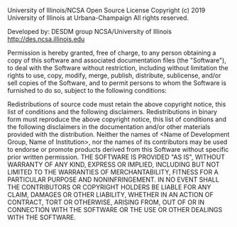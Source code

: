 
University of Illinois/NCSA Open Source License
Copyright (c) 2019 University of Illinois at Urbana-Champaign
All rights reserved.

Developed by:    DESDM group
                 NCSA/University of Illinois
                 http://des.ncsa.illinois.edu

Permission is hereby granted, free of charge, to any person obtaining
a copy of this software and associated documentation files (the
"Software"), to deal with the Software without restriction, including
without limitation the rights to use, copy, modify, merge, publish,
distribute, sublicense, and/or sell copies of the Software, and to
permit persons to whom the Software is furnished to do so, subject
to the following conditions:

Redistributions of source code must retain the above copyright
notice, this list of conditions and the following disclaimers.
Redistributions in binary form must reproduce the above copyright
notice, this list of conditions and the following disclaimers in
the documentation and/or other materials provided with the distribution.
Neither the names of <Name of Development Group, Name of Institution>,
nor the names of its contributors may be used to endorse or promote
products derived from this Software without specific prior written
permission.  THE SOFTWARE IS PROVIDED "AS IS", WITHOUT WARRANTY OF
ANY KIND, EXPRESS OR IMPLIED, INCLUDING BUT NOT LIMITED TO THE
WARRANTIES OF MERCHANTABILITY, FITNESS FOR A PARTICULAR PURPOSE AND
NONINFRINGEMENT. IN NO EVENT SHALL THE CONTRIBUTORS OR COPYRIGHT
HOLDERS BE LIABLE FOR ANY CLAIM, DAMAGES OR OTHER LIABILITY, WHETHER
IN AN ACTION OF CONTRACT, TORT OR OTHERWISE, ARISING FROM, OUT OF
OR IN CONNECTION WITH THE SOFTWARE OR THE USE OR OTHER DEALINGS
WITH THE SOFTWARE.
